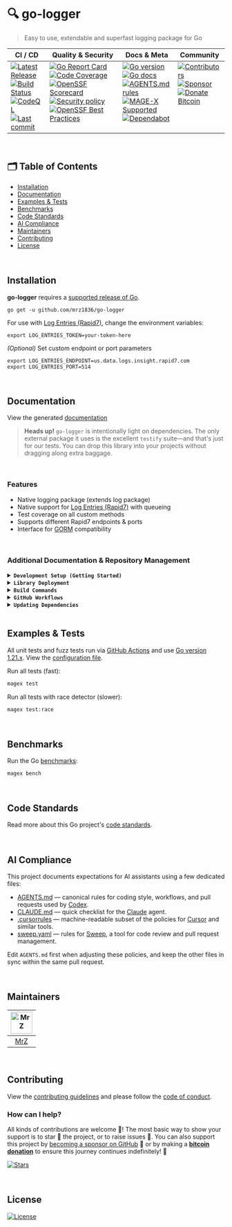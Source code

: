 # 🔍 go-logger
> Easy to use, extendable and superfast logging package for Go

<table>
  <thead>
    <tr>
      <th>CI&nbsp;/&nbsp;CD</th>
      <th>Quality&nbsp;&amp;&nbsp;Security</th>
      <th>Docs&nbsp;&amp;&nbsp;Meta</th>
      <th>Community</th>
    </tr>
  </thead>
  <tbody>
    <tr>
      <td valign="top" align="left">
        <a href="https://github.com/mrz1836/go-logger/releases">
          <img src="https://img.shields.io/github/release-pre/mrz1836/go-logger?logo=github&style=flat" alt="Latest Release">
        </a><br/>
        <a href="https://github.com/mrz1836/go-logger/actions">
          <img src="https://img.shields.io/github/actions/workflow/status/mrz1836/go-logger/fortress.yml?branch=master&logo=github&style=flat" alt="Build Status">
        </a><br/>
		<a href="https://github.com/mrz1836/go-logger/actions">
          <img src="https://github.com/mrz1836/go-logger/actions/workflows/codeql-analysis.yml/badge.svg?style=flat" alt="CodeQL">
        </a><br/>
        <a href="https://github.com/mrz1836/go-logger/commits/master">
		  <img src="https://img.shields.io/github/last-commit/mrz1836/go-logger?style=flat&logo=clockify&logoColor=white" alt="Last commit">
		</a>
      </td>
      <td valign="top" align="left">
        <a href="https://goreportcard.com/report/github.com/mrz1836/go-logger">
          <img src="https://goreportcard.com/badge/github.com/mrz1836/go-logger?style=flat" alt="Go Report Card">
        </a><br/>
		<a href="https://codecov.io/gh/mrz1836/go-logger">
          <img src="https://codecov.io/gh/mrz1836/go-logger/branch/master/graph/badge.svg?style=flat" alt="Code Coverage">
        </a><br/>
		<a href="https://scorecard.dev/viewer/?uri=github.com/mrz1836/go-logger">
          <img src="https://api.scorecard.dev/projects/github.com/mrz1836/go-logger/badge?logo=springsecurity&logoColor=white" alt="OpenSSF Scorecard">
        </a><br/>
		<a href=".github/SECURITY.md">
          <img src="https://img.shields.io/badge/security-policy-blue?style=flat&logo=springsecurity&logoColor=white" alt="Security policy">
        </a><br/>
		<a href="https://www.bestpractices.dev/projects/10766">
		  <img src="https://www.bestpractices.dev/projects/10766/badge?style=flat&logo=springsecurity&logoColor=white" alt="OpenSSF Best Practices">
		</a>
      </td>
      <td valign="top" align="left">
        <a href="https://golang.org/">
          <img src="https://img.shields.io/github/go-mod/go-version/mrz1836/go-logger?style=flat" alt="Go version">
        </a><br/>
        <a href="https://pkg.go.dev/github.com/mrz1836/go-logger?tab=doc">
          <img src="https://pkg.go.dev/badge/github.com/mrz1836/go-logger.svg?style=flat" alt="Go docs">
        </a><br/>
        <a href=".github/AGENTS.md">
          <img src="https://img.shields.io/badge/AGENTS.md-found-40b814?style=flat&logo=openai" alt="AGENTS.md rules">
        </a><br/>
        <a href="https://github.com/mrz1836/mage-x">
          <img src="https://img.shields.io/badge/Mage-supported-brightgreen?style=flat&logo=go&logoColor=white" alt="MAGE-X Supported">
        </a><br/>
		<a href=".github/dependabot.yml">
          <img src="https://img.shields.io/badge/dependencies-automatic-blue?logo=dependabot&style=flat" alt="Dependabot">
        </a>
      </td>
      <td valign="top" align="left">
        <a href="https://github.com/mrz1836/go-logger/graphs/contributors">
          <img src="https://img.shields.io/github/contributors/mrz1836/go-logger?style=flat&logo=contentful&logoColor=white" alt="Contributors">
        </a><br/>
        <a href="https://github.com/sponsors/mrz1836">
          <img src="https://img.shields.io/badge/sponsor-MrZ-181717.svg?logo=github&style=flat" alt="Sponsor">
        </a><br/>
        <a href="https://mrz1818.com/?tab=tips&utm_source=github&utm_medium=sponsor-link&utm_campaign=go-logger&utm_term=go-logger&utm_content=go-logger">
          <img src="https://img.shields.io/badge/donate-bitcoin-ff9900.svg?logo=bitcoin&style=flat" alt="Donate Bitcoin">
        </a>
      </td>
    </tr>
  </tbody>
</table>

<br/>

## 🗂️ Table of Contents
* [Installation](#installation)
* [Documentation](#documentation)
* [Examples & Tests](#examples--tests)
* [Benchmarks](#benchmarks)
* [Code Standards](#code-standards)
* [AI Compliance](#ai-compliance)
* [Maintainers](#maintainers)
* [Contributing](#contributing)
* [License](#license)

<br/>

## Installation

**go-logger** requires a [supported release of Go](https://golang.org/doc/devel/release.html#policy).
```shell script
go get -u github.com/mrz1836/go-logger
```

For use with [Log Entries (Rapid7)](https://www.rapid7.com/products/insightops/), change the environment variables:
```shell script
export LOG_ENTRIES_TOKEN=your-token-here
```

_(Optional)_ Set custom endpoint or port parameters
```shell script
export LOG_ENTRIES_ENDPOINT=us.data.logs.insight.rapid7.com
export LOG_ENTRIES_PORT=514
```

<br/>

## Documentation
View the generated [documentation](https://pkg.go.dev/github.com/mrz1836/go-logger)

> **Heads up!** `go-logger` is intentionally light on dependencies. The only
external package it uses is the excellent `testify` suite—and that's just for
our tests. You can drop this library into your projects without dragging along
extra baggage.

<br>

### Features
- Native logging package (extends log package)
- Native support for [Log Entries (Rapid7)](https://www.rapid7.com/products/insightops/) with queueing
- Test coverage on all custom methods
- Supports different Rapid7 endpoints & ports
- Interface for [GORM](https://gorm.io/) compatibility

<br>

### Additional Documentation & Repository Management

<details>
<summary><strong><code>Development Setup (Getting Started)</code></strong></summary>
<br/>

Install [MAGE-X](https://github.com/mrz1836/mage-x) build tool for development:

```bash
# Install MAGE-X for development and building
go install github.com/mrz1836/mage-x/cmd/magex@latest
magex update:install
```
</details>

<details>
<summary><strong><code>Library Deployment</code></strong></summary>
<br/>

This project uses [goreleaser](https://github.com/goreleaser/goreleaser) for streamlined binary and library deployment to GitHub. To get started, install it via:

```bash
brew install goreleaser
```

The release process is defined in the [.goreleaser.yml](.goreleaser.yml) configuration file.

Then create and push a new Git tag using:

```bash
magex version:bump bump=patch push
```

This process ensures consistent, repeatable releases with properly versioned artifacts and citation metadata.

</details>

<details>
<summary><strong><code>Build Commands</code></strong></summary>
<br/>

View all build commands

```bash script
magex help
```

</details>

<details>
<summary><strong><code>GitHub Workflows</code></strong></summary>
<br/>


### The Workflow Control Center

All GitHub Actions workflows in this repository are powered by configuration files: [**.env.base**](.github/.env.base) (default configuration) and optionally **.env.custom** (project-specific overrides) – your one-stop shop for tweaking CI/CD behavior without touching a single YAML file! 🎯

**Configuration Files:**
- **[.env.base](.github/.env.base)** – Default configuration that works for most Go projects
- **[.env.custom](.github/.env.custom)** – Optional project-specific overrides

This magical file controls everything from:
- **🚀 Go version matrix** (test on multiple versions or just one)
- **🏃 Runner selection** (Ubuntu or macOS, your wallet decides)
- **🔬 Feature toggles** (coverage, fuzzing, linting, race detection, benchmarks)
- **🛡️ Security tool versions** (gitleaks, nancy, govulncheck)
- **🤖 Auto-merge behaviors** (how aggressive should the bots be?)
- **🏷️ PR management rules** (size labels, auto-assignment, welcome messages)

> **Pro tip:** Want to disable code coverage? Just add `ENABLE_CODE_COVERAGE=false` to your .env.custom to override the default in .env.base and push. No YAML archaeology required!

<br/>

| Workflow Name                                                                      | Description                                                                                                            |
|------------------------------------------------------------------------------------|------------------------------------------------------------------------------------------------------------------------|
| [auto-merge-on-approval.yml](.github/workflows/auto-merge-on-approval.yml)         | Automatically merges PRs after approval and all required checks, following strict rules.                               |
| [codeql-analysis.yml](.github/workflows/codeql-analysis.yml)                       | Analyzes code for security vulnerabilities using [GitHub CodeQL](https://codeql.github.com/).                          |
| [dependabot-auto-merge.yml](.github/workflows/dependabot-auto-merge.yml)           | Automatically merges [Dependabot](https://github.com/dependabot) PRs that meet all requirements.                       |
| [fortress.yml](.github/workflows/fortress.yml)                                     | Runs the GoFortress security and testing workflow, including linting, testing, releasing, and vulnerability checks.    |
| [pull-request-management.yml](.github/workflows/pull-request-management.yml)       | Labels PRs by branch prefix, assigns a default user if none is assigned, and welcomes new contributors with a comment. |
| [scorecard.yml](.github/workflows/scorecard.yml)                                   | Runs [OpenSSF](https://openssf.org/) Scorecard to assess supply chain security.                                        |
| [stale.yml](.github/workflows/stale-check.yml)                                     | Warns about (and optionally closes) inactive issues and PRs on a schedule or manual trigger.                           |
| [sync-labels.yml](.github/workflows/sync-labels.yml)                               | Keeps GitHub labels in sync with the declarative manifest at [`.github/labels.yml`](./.github/labels.yml).             |

</details>

<details>
<summary><strong><code>Updating Dependencies</code></strong></summary>
<br/>

To update all dependencies (Go modules, linters, and related tools), run:

```bash
magex deps:update
```

This command ensures all dependencies are brought up to date in a single step, including Go modules and any managed tools. It is the recommended way to keep your development environment and CI in sync with the latest versions.

</details>

<br/>

## Examples & Tests
All unit tests and fuzz tests run via [GitHub Actions](https://github.com/mrz1836/go-pre-commit/actions) and use [Go version 1.21.x](https://go.dev/doc/go1.21). View the [configuration file](.github/workflows/fortress.yml).

Run all tests (fast):

```bash script
magex test
```

Run all tests with race detector (slower):
```bash script
magex test:race
```

<br/>

## Benchmarks
Run the Go [benchmarks](logger_test.go):
```shell script
magex bench
```

<br/>

## Code Standards
Read more about this Go project's [code standards](.github/CODE_STANDARDS.md).

<br/>

## AI Compliance
This project documents expectations for AI assistants using a few dedicated files:

- [AGENTS.md](.github/AGENTS.md) — canonical rules for coding style, workflows, and pull requests used by [Codex](https://chatgpt.com/codex).
- [CLAUDE.md](.github/CLAUDE.md) — quick checklist for the [Claude](https://www.anthropic.com/product) agent.
- [.cursorrules](.cursorrules) — machine-readable subset of the policies for [Cursor](https://www.cursor.so/) and similar tools.
- [sweep.yaml](.github/sweep.yaml) — rules for [Sweep](https://github.com/sweepai/sweep), a tool for code review and pull request management.

Edit `AGENTS.md` first when adjusting these policies, and keep the other files in sync within the same pull request.

<br/>

## Maintainers
| [<img src="https://github.com/mrz1836.png" height="50" alt="MrZ" />](https://github.com/mrz1836) |
|:------------------------------------------------------------------------------------------------:|
|                                [MrZ](https://github.com/mrz1836)                                 |

<br/>

## Contributing
View the [contributing guidelines](.github/CONTRIBUTING.md) and please follow the [code of conduct](.github/CODE_OF_CONDUCT.md).

### How can I help?
All kinds of contributions are welcome :raised_hands:!
The most basic way to show your support is to star :star2: the project, or to raise issues :speech_balloon:.
You can also support this project by [becoming a sponsor on GitHub](https://github.com/sponsors/mrz1836) :clap:
or by making a [**bitcoin donation**](https://mrz1818.com/?tab=tips&utm_source=github&utm_medium=sponsor-link&utm_campaign=go-logger&utm_term=go-logger&utm_content=go-logger) to ensure this journey continues indefinitely! :rocket:


[![Stars](https://img.shields.io/github/stars/mrz1836/go-logger?label=Please%20like%20us&style=social)](https://github.com/mrz1836/go-logger/stargazers)

<br/>

## License

[![License](https://img.shields.io/github/license/mrz1836/go-logger.svg?style=flat)](LICENSE)

